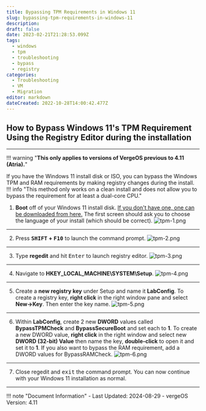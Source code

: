```yaml
---
title: Bypassing TPM Requirements in Windows 11
slug: bypassing-tpm-requirements-in-windows-11
description: 
draft: false
date: 2023-02-21T21:28:53.099Z
tags:
  - windows
  - tpm
  - troubleshooting
  - bypass
  - registry
categories:
  - Troubleshooting
  - VM
  - Migration
editor: markdown
dateCreated: 2022-10-28T14:00:42.477Z
---
```


## How to Bypass Windows 11's TPM Requirement Using the Registry Editor during the installation

---

!!! warning "**This only applies to versions of VergeOS previous to 4.11 (Atria).**"

If you have the Windows 11 install disk or ISO, you can bypass the Windows TPM and RAM requirements by making registry changes during the install.  
!!! info "This method only works on a clean install and does not allow you to bypass the requirement for at least a dual-core CPU."

1. **Boot** off of your Windows 11 install disk. [If you don't have one, one can be downloaded from here.](https://www.microsoft.com/en-us/software-download/windows11) The first screen should ask you to choose the language of your install (which should be correct).
![tpm-1.png](/product-guide/screenshots/tpm-1.png)

---

2. Press **<kbd>SHIFT</kbd> + <kbd>F10</kbd>** to launch the command prompt. 
![tpm-2.png](/product-guide/screenshots/tpm-2.png)

---

3. Type **regedit** and hit <kbd>Enter</kbd> to launch registry editor.
![tpm-3.png](/product-guide/screenshots/tpm-3.png)

---

4. Navigate to **HKEY_LOCAL_MACHINE\SYSTEM\Setup**. 
![tpm-4.png](/product-guide/screenshots/tpm-4.png)

---

5. Create a **new registry key** under Setup and name it **LabConfig**. To create a registry key, **right click** in the right window pane and select **New->Key**. Then enter the key name.
![tpm-5.png](/product-guide/screenshots/tpm-5.png)

---

6. Within **LabConfig**, create 2 new **DWORD** values called **BypassTPMCheck** and **BypassSecureBoot** and set each to **1**. To create a new DWORD value, **right click** in the right window and select new **DWORD (32-bit) Value** then name the key, **double-click** to open it and set it to **1**.
If you also want to bypass the RAM requirement, add a DWORD values for BypassRAMCheck.
![tpm-6.png](/product-guide/screenshots//tpm-6.png)

---



7. Close regedit and <kbd>exit</kbd> the command prompt. You can now continue with your Windows 11 installation as normal.

---

!!! note "Document Information"
    - Last Updated: 2024-08-29
    - vergeOS Version: 4.11
